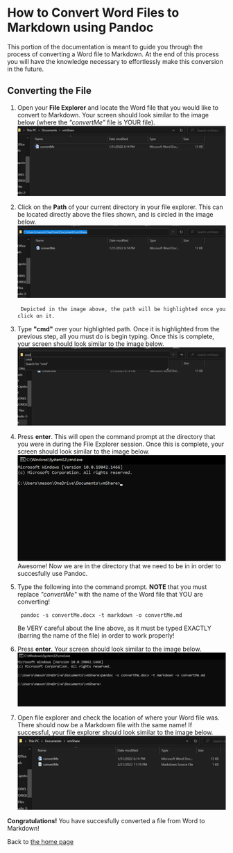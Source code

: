 # How to Convert Word Files to Markdown using Pandoc

This portion of the documentation is meant to guide you through the process of converting a Word file to Markdown. At the end of this process you will have the knowledge necessary to effortlessly make this conversion in the future.

## Converting the File ##

1. Open your **File Explorer** and locate the Word file that you would like to convert to Markdown. Your screen should look similar to the image below (where the *"convertMe"* file is YOUR file).
    ![file explorer](fileExplorerRaw.png)

2. Click on the **Path** of your current directory in your file explorer. This can be located directly above the files shown, and is circled in the image below.
    ![file explorer](fileExplorerStep2.png)

        Depicted in the image above, the path will be highlighted once you click on it.

3. Type **"cmd"** over your highlighted path. Once it is highlighted from the previous step, all you must do is begin typing. Once this is complete, your screen should look similar to the image below.
    ![cmd type](cmdType.png)

4. Press **enter**. This will open the command prompt at the directory that you were in during the File Explorer session. Once this is complete, your screen should look similar to the image below.
    ![cmd opened](cmdVMShare.png)
    Awesome! Now we are in the directory that we need to be in in order to succesfully use Pandoc.


5. Type the following into the command prompt. **NOTE** that you must replace *"convertMe"* with the name of the Word file that YOU are converting!

        pandoc -s convertMe.docx -t markdown -o convertMe.md
        
   Be VERY careful about the line above, as it must be typed EXACTLY (barring the name of the file) in order to work properly!

6. Press **enter**. Your screen should look similar to the image below.
    ![convComplete](convertMeComplete.png)

7. Open file explorer and check the location of where your Word file was. There should now be a Markdown file with the same name! If successful, your file explorer should look similar to the image below.
    ![convComplete](finalFile.png)

**Congratulations!** You have succesfully converted a file from Word to Markdown!

Back to [the home page](index.md)
